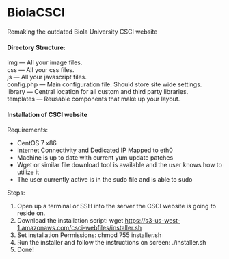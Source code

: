 # BiolaCSCI
Remaking the outdated Biola University CSCI website



#### Directory Structure:

img — All your image files.  
css — All your css files.  
js — All your javascript files.  
config.php — Main configuration file. Should store site wide settings.  
library — Central location for all custom and third party libraries.  
templates — Reusable components that make up your layout.  


#### Installation of CSCI website

Requirements:
- CentOS 7 x86
- Internet Connectivity and Dedicated IP Mapped to eth0
- Machine is up to date with current yum update patches
- Wget or similar file download tool is available and the user knows how to utilize it
- The user currently active is in the sudo file and is able to sudo


Steps:

1. Open up a terminal or SSH into the server the CSCI website is going to reside on.
2. Download the installation script: wget https://s3-us-west-1.amazonaws.com/csci-webfiles/installer.sh
3. Set installation Permissions: chmod 755 installer.sh
4. Run the installer and follow the instructions on screen: ./installer.sh
5. Done!
